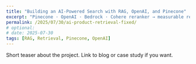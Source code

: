 ```yaml
---
title: "Building an AI-Powered Search with RAG, OpenAI, and Pinecone"
excerpt: "Pinecone · OpenAI · Bedrock · Cohere reranker → measurable relevance gains."
permalink: /2025/07/30/ai-product-retrieval-fixed/
# optional:
# date: 2025-07-30
tags: [RAG, Retrieval, Pinecone, OpenAI]
---
```

Short teaser about the project. Link to blog or case study if you want.
